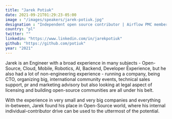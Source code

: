 ```yaml
---
title: "Jarek Potiuk"
date: 2021-09-21T01:29:23-05:00
image : "/images/speakers/jarek-potiuk.jpg"
designation : "Independent open source contributor | Airflow PMC member"
country: "pl"
twitter: ""
linkedin: "https://www.linkedin.com/in/jarekpotiuk"
github: "https://github.com/potiuk"
year: "2021"
---
```


Jarek is an Engineer with a broad experience in many subjects - Open-Source, Cloud, Mobile, Robotics, AI, Backend, Developer Experience, but he also had a lot of non-engineering experience - running a company, being CTO, organizing big, international community events, technical sales support, pr and marketing advisory but also looking at legal aspect of licensing and building open-source communities are all under his belt.

With the experience in very small and very big companies and everything in-between, Jarek found his place in Open-Source world, where his internal individual-contributor drive can be used to the uttermost of the potential.